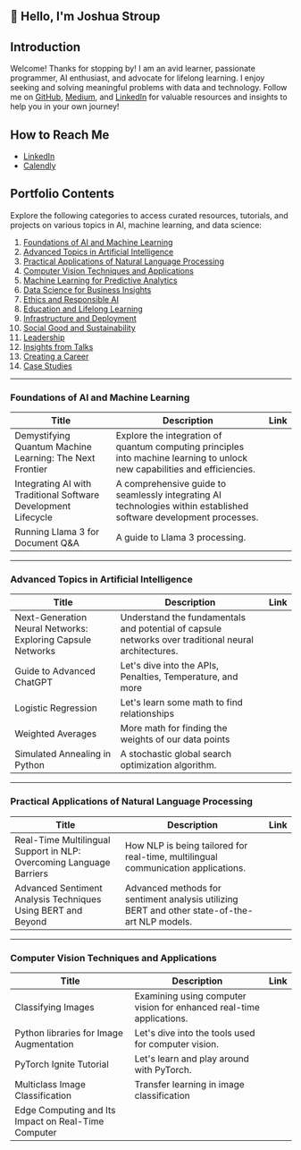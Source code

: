 ## 👋 Hello, I'm Joshua Stroup

## Introduction

Welcome! Thanks for stopping by! I am an avid learner, passionate programmer, AI enthusiast, and advocate for lifelong learning. I enjoy seeking and solving meaningful problems with data and technology. Follow me on [GitHub](https://github.com/jtstroup), [Medium](https://jtstroup.medium.com), and [LinkedIn](https://linkedin.com/in/jtstroup) for valuable resources and insights to help you in your own journey!

## How to Reach Me

- [LinkedIn](https://linkedin.com/in/jtstroup)
- [Calendly](https://calendly.com/jtstroup)

## Portfolio Contents

Explore the following categories to access curated resources, tutorials, and projects on various topics in AI, machine learning, and data science:

1. [Foundations of AI and Machine Learning](#foundations-of-ai-and-machine-learning)
2. [Advanced Topics in Artificial Intelligence](#advanced-topics-in-artificial-intelligence)
3. [Practical Applications of Natural Language Processing](#practical-applications-of-natural-language-processing)
4. [Computer Vision Techniques and Applications](#computer-vision-techniques-and-applications)
5. [Machine Learning for Predictive Analytics](#machine-learning-for-predictive-analytics)
6. [Data Science for Business Insights](#data-science-for-business-insights)
7. [Ethics and Responsible AI](#ai-ethics-and-responsible-ai)
8. [Education and Lifelong Learning](#ai-in-education-and-lifelong-learning)
9. [Infrastructure and Deployment](#ai-infrastructure-and-deployment)
10. [Social Good and Sustainability](#ai-for-social-good-and-sustainability)
11. [Leadership](#technical-leadership)
12. [Insights from Talks](#talks)
13. [Creating a Career](#create-a-career)
14. [Case Studies](#case-studies)

---

### Foundations of AI and Machine Learning
| Title | Description | Link |
| --- | --- | --- |
| Demystifying Quantum Machine Learning: The Next Frontier | Explore the integration of quantum computing principles into machine learning to unlock new capabilities and efficiencies. |  |
| Integrating AI with Traditional Software Development Lifecycle | A comprehensive guide to seamlessly integrating AI technologies within established software development processes. |  |
| Running Llama 3 for Document Q&A | A guide to Llama 3 processing. |  |

---

### Advanced Topics in Artificial Intelligence
| Title | Description | Link |
| --- | --- | --- |
| Next-Generation Neural Networks: Exploring Capsule Networks | Understand the fundamentals and potential of capsule networks over traditional neural architectures. | |
| Guide to Advanced ChatGPT | Let's dive into the APIs, Penalties, Temperature, and more |  |
| Logistic Regression | Let's learn some math to find relationships |  |
| Weighted Averages | More math for finding the weights of our data points|  |
| Simulated Annealing in Python | A stochastic global search optimization algorithm. |  |

---

### Practical Applications of Natural Language Processing
| Title | Description | Link |
| --- | --- | --- |
| Real-Time Multilingual Support in NLP: Overcoming Language Barriers | How NLP is being tailored for real-time, multilingual communication applications. |  |
| Advanced Sentiment Analysis Techniques Using BERT and Beyond | Advanced methods for sentiment analysis utilizing BERT and other state-of-the-art NLP models. |  |

---

### Computer Vision Techniques and Applications
| Title | Description | Link |
| --- | --- | --- |
| Classifying Images | Examining using computer vision for enhanced real-time applications. |  |
| Python libraries for Image Augmentation | Let's dive into the tools used for computer vision. |  |
| PyTorch Ignite Tutorial | Let's learn and play around with PyTorch. |  |
| Multiclass Image Classification | Transfer learning in image classification |  |
| Edge Computing and Its Impact on Real-Time Computer 
